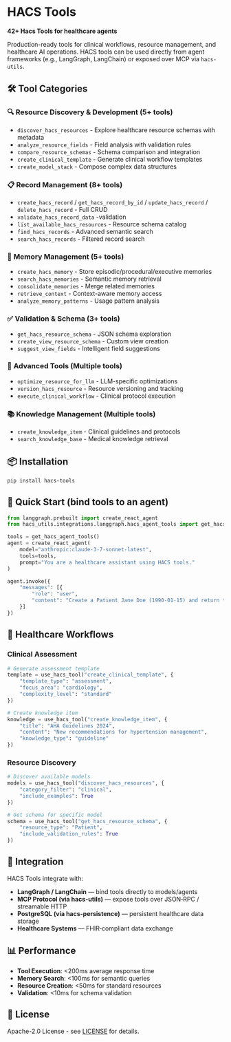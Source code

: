# HACS Tools

**42+ Hacs Tools for healthcare agents**

Production-ready tools for clinical workflows, resource management, and healthcare AI operations. HACS tools can be used directly from agent frameworks (e.g., LangGraph, LangChain) or exposed over MCP via `hacs-utils`.

## 🛠️ **Tool Categories**

### 🔍 **Resource Discovery & Development** (5+ tools)
- `discover_hacs_resources` - Explore healthcare resource schemas with metadata
- `analyze_resource_fields` - Field analysis with validation rules
- `compare_resource_schemas` - Schema comparison and integration
- `create_clinical_template` - Generate clinical workflow templates
- `create_model_stack` - Compose complex data structures

### 📋 **Record Management** (8+ tools)
- `create_hacs_record` / `get_hacs_record_by_id` / `update_hacs_record` / `delete_hacs_record` - Full CRUD
- `validate_hacs_record_data` -validation
- `list_available_hacs_resources` - Resource schema catalog
- `find_hacs_records` - Advanced semantic search
- `search_hacs_records` - Filtered record search

### 🧠 **Memory Management** (5+ tools)
- `create_hacs_memory` - Store episodic/procedural/executive memories
- `search_hacs_memories` - Semantic memory retrieval
- `consolidate_memories` - Merge related memories
- `retrieve_context` - Context-aware memory access
- `analyze_memory_patterns` - Usage pattern analysis

### ✅ **Validation & Schema** (3+ tools)
- `get_hacs_resource_schema` - JSON schema exploration
- `create_view_resource_schema` - Custom view creation
- `suggest_view_fields` - Intelligent field suggestions

### 🎨 **Advanced Tools** (Multiple tools)
- `optimize_resource_for_llm` - LLM-specific optimizations
- `version_hacs_resource` - Resource versioning and tracking
- `execute_clinical_workflow` - Clinical protocol execution

### 📚 **Knowledge Management** (Multiple tools)
- `create_knowledge_item` - Clinical guidelines and protocols
- `search_knowledge_base` - Medical knowledge retrieval

## 📦 **Installation**

```bash
pip install hacs-tools
```

## 🚀 **Quick Start (bind tools to an agent)**

```python
from langgraph.prebuilt import create_react_agent
from hacs_utils.integrations.langgraph.hacs_agent_tools import get_hacs_agent_tools

tools = get_hacs_agent_tools()
agent = create_react_agent(
    model="anthropic:claude-3-7-sonnet-latest",
    tools=tools,
    prompt="You are a healthcare assistant using HACS tools."
)

agent.invoke({
    "messages": [{
        "role": "user",
        "content": "Create a Patient Jane Doe (1990-01-15) and return their id"
    }]
})
```

## 🏥 **Healthcare Workflows**

### **Clinical Assessment**
```python
# Generate assessment template
template = use_hacs_tool("create_clinical_template", {
    "template_type": "assessment",
    "focus_area": "cardiology",
    "complexity_level": "standard"
})

# Create knowledge item
knowledge = use_hacs_tool("create_knowledge_item", {
    "title": "AHA Guidelines 2024",
    "content": "New recommendations for hypertension management",
    "knowledge_type": "guideline"
})
```

### **Resource Discovery**
```python
# Discover available models
models = use_hacs_tool("discover_hacs_resources", {
    "category_filter": "clinical",
    "include_examples": True
})

# Get schema for specific model
schema = use_hacs_tool("get_hacs_resource_schema", {
    "resource_type": "Patient",
    "include_validation_rules": True
})
```

## 🔗 **Integration**

HACS Tools integrate with:
- **LangGraph / LangChain** — bind tools directly to models/agents
- **MCP Protocol (via hacs-utils)** — expose tools over JSON‑RPC / streamable HTTP
- **PostgreSQL (via hacs-persistence)** — persistent healthcare data storage
- **Healthcare Systems** — FHIR‑compliant data exchange

## 📊 **Performance**

- **Tool Execution**: <200ms average response time
- **Memory Search**: <100ms for semantic queries
- **Resource Creation**: <50ms for standard resources
- **Validation**: <10ms for schema validation

## 📄 **License**

Apache-2.0 License - see [LICENSE](../../LICENSE) for details.
